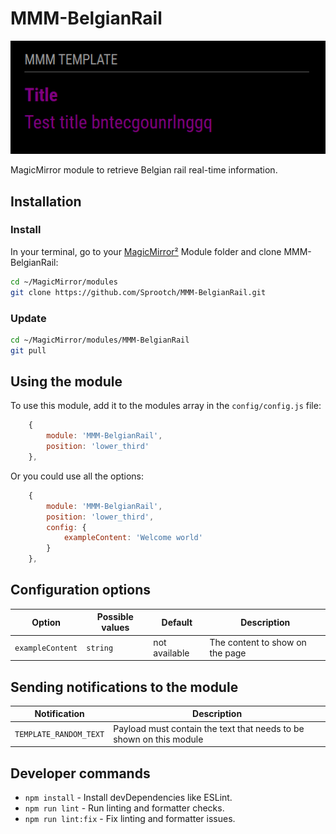 # MMM-BelgianRail

![Example of MMM-BelgianRail](./example_1.png)

MagicMirror module to retrieve Belgian rail real-time information.

## Installation

### Install

In your terminal, go to your [MagicMirror²][mm] Module folder and clone MMM-BelgianRail:

```bash
cd ~/MagicMirror/modules
git clone https://github.com/Sprootch/MMM-BelgianRail.git
```

### Update

```bash
cd ~/MagicMirror/modules/MMM-BelgianRail
git pull
```

## Using the module

To use this module, add it to the modules array in the `config/config.js` file:

```js
    {
        module: 'MMM-BelgianRail',
        position: 'lower_third'
    },
```

Or you could use all the options:

```js
    {
        module: 'MMM-BelgianRail',
        position: 'lower_third',
        config: {
            exampleContent: 'Welcome world'
        }
    },
```

## Configuration options

Option|Possible values|Default|Description
------|------|------|-----------
`exampleContent`|`string`|not available|The content to show on the page

## Sending notifications to the module

Notification|Description
------|-----------
`TEMPLATE_RANDOM_TEXT`|Payload must contain the text that needs to be shown on this module

## Developer commands

- `npm install` - Install devDependencies like ESLint.
- `npm run lint` - Run linting and formatter checks.
- `npm run lint:fix` - Fix linting and formatter issues.

[mm]: https://github.com/MagicMirrorOrg/MagicMirror
